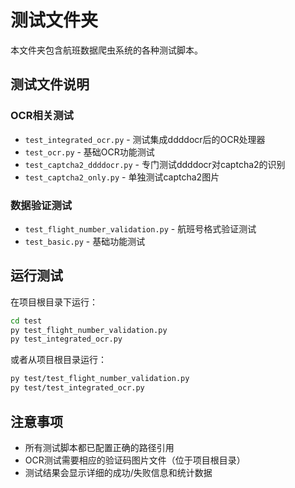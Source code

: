 # 测试文件夹

本文件夹包含航班数据爬虫系统的各种测试脚本。

## 测试文件说明

### OCR相关测试
- `test_integrated_ocr.py` - 测试集成ddddocr后的OCR处理器
- `test_ocr.py` - 基础OCR功能测试
- `test_captcha2_ddddocr.py` - 专门测试ddddocr对captcha2的识别
- `test_captcha2_only.py` - 单独测试captcha2图片

### 数据验证测试
- `test_flight_number_validation.py` - 航班号格式验证测试
- `test_basic.py` - 基础功能测试

## 运行测试

在项目根目录下运行：
```bash
cd test
py test_flight_number_validation.py
py test_integrated_ocr.py
```

或者从项目根目录运行：
```bash
py test/test_flight_number_validation.py
py test/test_integrated_ocr.py
```

## 注意事项

- 所有测试脚本都已配置正确的路径引用
- OCR测试需要相应的验证码图片文件（位于项目根目录）
- 测试结果会显示详细的成功/失败信息和统计数据
